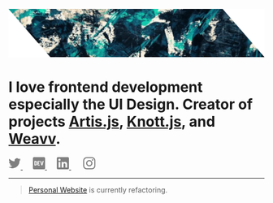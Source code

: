 <p align="left">
  <img src="assets/cover.png" height="auto" width="auto">
</p>

# I love frontend development especially the **UI Design**. Creator of projects [Artis.js](https://artisjs.netlify.app), [Knott.js](https://knottjs.netlify.app), and [Weavv](https://weavvcss.netlify.app).

<p align="left">
  <a href="https://www.twitter.com/louislow" target="_blank" rel="noopener" title="Twitter">
    <img src="assets/svg/twitter.svg" height="auto" width="24">
  </a>
  &nbsp;&nbsp;&nbsp;&nbsp;
  <a href="https://dev.to/louislow" target="_blank" rel="noopener" title="DEV">
    <img src="assets/svg/dev.svg" height="auto" width="24">
  </a>
  &nbsp;&nbsp;&nbsp;&nbsp;
  <a href="https://www.linkedin.com/in/louislow810" target="_blank" rel="noopener" title="LinkedIn">
    <img src="assets/svg/linkedin.svg" height="auto" width="24">
  </a>
  &nbsp;&nbsp;&nbsp;&nbsp;&nbsp;
  <a href="https://www.instagram.com/louislow81/" target="_blank" rel="noopener" title="Instagram">
    <img src="assets/svg/instagram.svg" height="auto" width="24">
  </a>
</p>

---

> [Personal Website](https://louislow81.netlify.app) is currently refactoring.